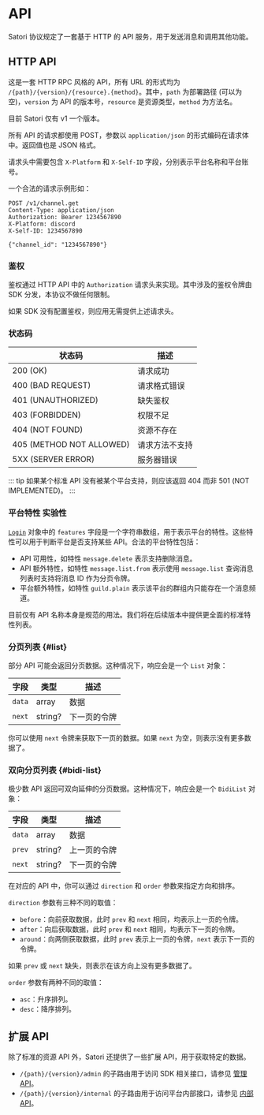 # API

Satori 协议规定了一套基于 HTTP 的 API 服务，用于发送消息和调用其他功能。

## HTTP API

这是一套 HTTP RPC 风格的 API，所有 URL 的形式均为 `/{path}/{version}/{resource}.{method}`。其中，`path` 为部署路径 (可以为空)，`version` 为 API 的版本号，`resource` 是资源类型，`method` 为方法名。

目前 Satori 仅有 v1 一个版本。

所有 API 的请求都使用 POST，参数以 `application/json` 的形式编码在请求体中。返回值也是 JSON 格式。

请求头中需要包含 `X-Platform` 和 `X-Self-ID` 字段，分别表示平台名称和平台账号。

一个合法的请求示例形如：

```text
POST /v1/channel.get
Content-Type: application/json
Authorization: Bearer 1234567890
X-Platform: discord
X-Self-ID: 1234567890

{"channel_id": "1234567890"}
```

### 鉴权

鉴权通过 HTTP API 中的 `Authorization` 请求头来实现。其中涉及的鉴权令牌由 SDK 分发，本协议不做任何限制。

如果 SDK 没有配置鉴权，则应用无需提供上述请求头。

### 状态码

| 状态码 | 描述 |
| --- | --- |
| 200 (OK) | 请求成功 |
| 400 (BAD REQUEST) | 请求格式错误 |
| 401 (UNAUTHORIZED) | 缺失鉴权 |
| 403 (FORBIDDEN) | 权限不足 |
| 404 (NOT FOUND) | 资源不存在 |
| 405 (METHOD NOT ALLOWED) | 请求方法不支持 |
| 5XX (SERVER ERROR) | 服务器错误 |

::: tip
如果某个标准 API 没有被某个平台支持，则应该返回 404 而非 501 (NOT IMPLEMENTED)。
:::

### 平台特性 <badge type="warning">实验性</badge>

[`Login`](../resources/login.md) 对象中的 `features` 字段是一个字符串数组，用于表示平台的特性。这些特性可以用于判断平台是否支持某些 API。合法的平台特性包括：

- API 可用性，如特性 `message.delete` 表示支持删除消息。
- API 额外特性，如特性 `message.list.from` 表示使用 `message.list` 查询消息列表时支持将消息 ID 作为分页令牌。
- 平台额外特性，如特性 `guild.plain` 表示该平台的群组内只能存在一个消息频道。

目前仅有 API 名称本身是规范的用法。我们将在后续版本中提供更全面的标准特性列表。

### 分页列表 {#list}

部分 API 可能会返回分页数据。这种情况下，响应会是一个 `List` 对象：

| 字段 | 类型 | 描述 |
| --- | --- | --- |
| `data` | array | 数据 |
| `next` | string? | 下一页的令牌 |

你可以使用 `next` 令牌来获取下一页的数据。如果 `next` 为空，则表示没有更多数据了。

### 双向分页列表 {#bidi-list}

极少数 API 返回可双向延伸的分页数据。这种情况下，响应会是一个 `BidiList` 对象：

| 字段 | 类型 | 描述 |
| --- | --- | --- |
| `data` | array | 数据 |
| `prev` | string? | 上一页的令牌 |
| `next` | string? | 下一页的令牌 |

在对应的 API 中，你可以通过 `direction` 和 `order` 参数来指定方向和排序。

`direction` 参数有三种不同的取值：

- `before`：向前获取数据，此时 `prev` 和 `next` 相同，均表示上一页的令牌。
- `after`：向后获取数据，此时 `prev` 和 `next` 相同，均表示下一页的令牌。
- `around`：向两侧获取数据，此时 `prev` 表示上一页的令牌，`next` 表示下一页的令牌。

如果 `prev` 或 `next` 缺失，则表示在该方向上没有更多数据了。

`order` 参数有两种不同的取值：

- `asc`：升序排列。
- `desc`：降序排列。

## 扩展 API

除了标准的资源 API 外，Satori 还提供了一些扩展 API，用于获取特定的数据。

- `/{path}/{version}/admin` 的子路由用于访问 SDK 相关接口，请参见 [管理 API](../advanced/admin.md)。
- `/{path}/{version}/internal` 的子路由用于访问平台内部接口，请参见 [内部 API](../advanced/internal.md)。
